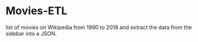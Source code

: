 # Movies-ETL
list of movies on Wikipedia from 1990 to 2018 and extract the data from the sidebar into a JSON. 
